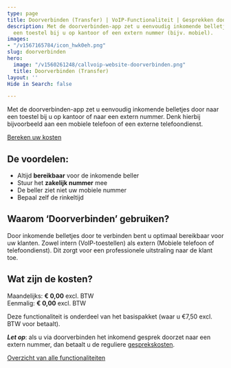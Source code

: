 ```yaml
---
type: page
title: Doorverbinden (Transfer) | VoIP-Functionaliteit | Gesprekken doorzetten
description: Met de doorverbinden-app zet u eenvoudig inkomende belletjes door naar
  een toestel bij u op kantoor of een extern nummer (bijv. mobiel).
images:
- "/v1567165784/icon_hwk0eh.png"
slug: doorverbinden
hero:
  image: "/v1560261248/callvoip-website-doorverbinden.png"
  title: Doorverbinden (Transfer)
layout: ''
Hide in Search: false

---
```

Met de doorverbinden-app zet u eenvoudig inkomende belletjes door naar een toestel bij u op kantoor of naar een extern nummer. Denk hierbij bijvoorbeeld aan een mobiele telefoon of een externe telefoondienst.

<a href="/calculator/" class="button">Bereken uw kosten</a>

## De voordelen:

* Altijd **bereikbaar** voor de inkomende beller
* Stuur het **zakelijk nummer** mee
* De beller ziet niet uw mobiele nummer
* Bepaal zelf de rinkeltijd

## Waarom ‘Doorverbinden’ gebruiken?

Door inkomende belletjes door te verbinden bent u optimaal bereikbaar voor uw klanten. Zowel intern (VoIP-toestellen) als extern (Mobiele telefoon of telefoondienst). Dit zorgt voor een professionele uitstraling naar de klant toe.

## Wat zijn de kosten?

Maandelijks: **€ 0,00** excl. BTW  
Eenmalig: **€ 0,00** excl. BTW

Deze functionaliteit is onderdeel van het basispakket (waar u €7,50 excl. BTW voor betaalt).

**_Let op_**: als u via doorverbinden het inkomend gesprek doorzet naar een extern nummer, dan betaalt u de reguliere [gesprekskosten](/telefonie/gesprekskosten/).

<a href="/telefonie/functionaliteiten/" class="button">Overzicht van alle functionaliteiten</a>